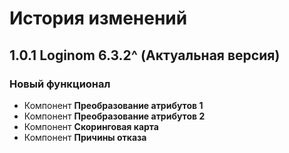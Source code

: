 # История изменений

## 1.0.1 Loginom 6.3.2^ (Актуальная версия)

### **Новый функционал**

* Компонент **Преобразование атрибутов 1**
* Компонент **Преобразование атрибутов 2**
* Компонент **Скоринговая карта**
* Компонент **Причины отказа**